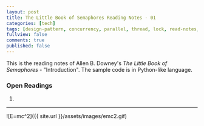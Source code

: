 ```yaml
---
layout: post
title: The Little Book of Semaphores Reading Notes - 01
categories: [tech]
tags: [design-pattern, concurrency, parallel, thread, lock, read-notes, semaphore]
fullview: false
comments: true
published: false
---
```


This is the reading notes of Allen B. Downey's *The Little Book of Semaphores* - "Introduction". The sample code is in Python-like language.


### Open Readings
1. 

---
![E=mc^2]({{ site.url }}/assets/images/emc2.gif)
